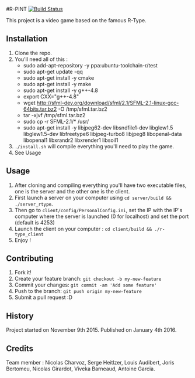 #R-PINT [![Build Status](https://travis-ci.com/charvoa/rtype_cpp.svg?token=pSML9SHkZtFx2hRSmJ4q&branch=dev)](https://travis-ci.com/charvoa/rtype_cpp)

This project is a video game based on the famous R-Type.

## Installation

1. Clone the repo.
2. You'll need all of this :
   - sudo add-apt-repository -y ppa:ubuntu-toolchain-r/test
   - sudo apt-get update -qq
   - sudo apt-get install -y cmake
   - sudo apt-get install -y make
   - sudo apt-get install -y g++-4.8
   - export CXX="g++-4.8"
   - wget http://sfml-dev.org/download/sfml/2.1/SFML-2.1-linux-gcc-64bits.tar.bz2 -O /tmp/sfml.tar.bz2
   - tar -xjvf /tmp/sfml.tar.bz2
   - sudo cp -r SFML-2.1/* /usr/
   - sudo apt-get install -y libjpeg62-dev libsndfile1-dev libglew1.5 libglew1.5-dev libfreetype6 libjpeg-turbo8 libjpeg8 libopenal-data libopenal1  libxrandr2 libxrender1 libsoil1
3. `./install.sh` will compile everything you'll need to play the game.
4. See Usage

## Usage

1. After cloning and compiling everything you'll have two executable files, one is the server and the other one is the client.
2. First launch a server on your computer using `cd server/build && ./server_rtype`.
3. Then go to `client/config/PersonalConfig.ini`, set the IP with the IP's computer where the server is launched (0 for localhost) and set the port (default is 4253)
4. Launch the client on your computer : `cd client/build && ./r-type_client`
5. Enjoy ! 

## Contributing

1. Fork it!
2. Create your feature branch: `git checkout -b my-new-feature`
3. Commit your changes: `git commit -am 'Add some feature'`
4. Push to the branch: `git push origin my-new-feature`
5. Submit a pull request :D

## History

Project started on November 9th 2015. Published on January 4th 2016.

## Credits

Team member : Nicolas Charvoz, Serge Heitlzer, Louis Audibert, Joris Bertomeu, Nicolas Girardot, Viveka Barneaud, Antoine Garcia.